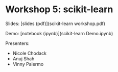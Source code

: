 # Workshop 5: scikit-learn

Slides: [slides (pdf)](scikit-learn workshop.pdf)

Demo: [notebook (ipynb)](scikit-learn Demo.ipynb)

Presenters:
 - Nicole Chodack
 - Anuj Shah
 - Vinny Palermo
